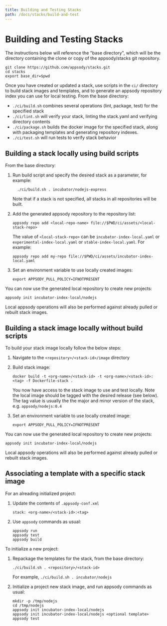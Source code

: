 ```yaml
---
title: Building and Testing Stacks
path: /docs/stacks/build-and-test
---
```


# Building and Testing Stacks

The instructions below will reference the "base directory", which will be the directory containing the clone or copy of the appsody/stacks git repository.

```
git clone https://github.com/appsody/stacks.git
cd stacks
export base_dir=$pwd
```

Once you have created or updated a stack, use scripts in the `ci/` directory to build stack images and templates, and to generate an appsody repository index you can use for local testing. From the base directory:

* `./ci/build.sh` combines several operations (lint, package, test) for the specified stack
* `./ci/lint.sh` will verify your stack, linting the stack.yaml and verifying directory contents
* `./ci/package.sh` builds the docker image for the specified stack, along with packaging templates and generating repository indexes.
* `./ci/test.sh` will run tests to verify stack behavior

## Building a stack locally using build scripts

From the base directory:

1. Run build script and specify the desired stack as a parameter, for example:
    ```
      ./ci/build.sh . incubator/nodejs-express
    ```

    Note that if a stack is not specified, all stacks in all repositories will be built.

2. Add the generated appsody repository to the repository list:
    ```
    appsody repo add <local-repo-name> file://$PWD/ci/assets/<local-stack-repo>
    ```

    The value of `<local-stack-repo>` can be `incubator-index-local.yaml` or `experimental-index-local.yaml` or `stable-index-local.yaml`. For example:
    ```
    appsody repo add my-repo file://$PWD/ci/assets/incubator-index-local.yaml
    ```

3. Set an environment variable to use locally created images:
    ```
    export APPSODY_PULL_POLICY=IFNOTPRESENT
    ```

You can now use the generated local repository to create new projects:
```
appsody init incubator-index-local/nodejs
```

Local appsody operations will also be performed against already pulled or rebuilt stack images.


## Building a stack image locally without build scripts

To build your stack image locally follow the below steps:

1. Navigate to the `<repository>/<stack-id>/image` directory

2. Build stack image:
    ```
    docker build -t <org-name>/<stack-id> -t <org-name>/<stack-id>:<tag> -f Dockerfile-stack .
    ```
    You now have access to the stack image to use and test locally. Note the local image should be tagged with the desired release (see below). The tag value is usually the the major and minor version of the stack, e.g. `appsody/nodejs:0.4`

3. Set an environment variable to use locally created image:
    ```
    export APPSODY_PULL_POLICY=IFNOTPRESENT
    ```

You can now use the generated local repository to create new projects:
```
appsody init incubator-index-local/nodejs
```

Local appsody operations will also be performed against already pulled or rebuilt stack images.

## Associating a template with a specific stack image

For an alreading initialized project:

1. Update the contents of `.appsody-conf.xml`
    ```
    stack: <org-name>/<stack-id>:<tag>
    ```

2. Use `appsody` commands as usual:
    ```
    appsody run
    appsody test
    appsody build
    ```

To initialize a new project:

1. Repackage the templates for the stack, from the base directory:
    ```
    ./ci/build.sh . <repository>/<stack-id>
    ```

    For example, `./ci/build.sh . incubator/nodejs`

2. Initialize a project new stack image, and run appsody commands as usual:
    ```
    mkdir -p /tmp/nodejs
    cd /tmp/nodejs
    appsody init incubator-index-local/nodejs
    appsody init incubator-index-local/nodejs <optional template>
    appsody test
    ```
